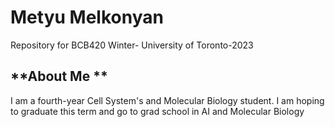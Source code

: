 # Metyu Melkonyan
Repository for BCB420 Winter- University of Toronto-2023

 ## **About Me ** 
I am a fourth-year Cell System's and Molecular Biology student. I am hoping to graduate this term and go to grad school in AI and Molecular Biology


